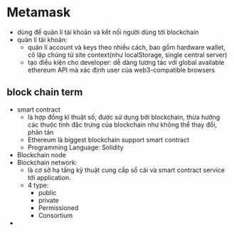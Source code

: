 # Metamask
- dùng để quản lí tài khoản và kết nối người dùng tới blockchain
- quản lí tài khoản:
    - quản lí account và keys theo nhiều cách, bao gồm hardware wallet, cô lập chúng từ site context(như localStorage, single central server)
    - tạo điều kiện cho developer: dễ dàng tương tác với global available ethereum API mà xác định user của web3-compatible browsers

## block chain term
- smart contract 
    - là hợp đồng kĩ thuật số, được sử dụng bởi blockchain, thừa hưởng các thuộc tính đặc trưng của blockchain như không thể thay đổi, phân tán
    - Ethereum là biggest blockchain support smart contract
    - Programming Language: Solidity
- Blockchain node
- Blockchain network: 
    - là cơ sở hạ tầng kỹ thuật cung cấp sổ cái và smart contract service tới application.
    - 4 type:
        - public
        - private
        - Permissioned 
        - Consortium 
- 